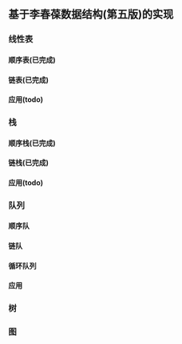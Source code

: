 ## 基于李春葆数据结构(第五版)的实现
### 线性表
#### 顺序表(已完成)
#### 链表(已完成)
#### 应用(todo)
### 栈
#### 顺序栈(已完成)
#### 链栈(已完成)
#### 应用(todo)
### 队列
#### 顺序队
#### 链队
#### 循环队列
#### 应用
### 树
### 图

